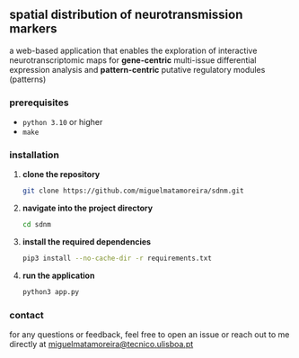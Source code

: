 ## spatial distribution of neurotransmission markers
a web-based application that enables the exploration of interactive neurotranscriptomic maps for **gene-centric** multi-issue differential expression analysis and **pattern-centric** putative regulatory modules (patterns)

### prerequisites
- `python 3.10` or higher
- `make`

### installation
1. **clone the repository**
    ```sh
    git clone https://github.com/miguelmatamoreira/sdnm.git
    ```
2. **navigate into the project directory**
    ```bash
    cd sdnm
    ```
3. **install the required dependencies**
    ```bash
    pip3 install --no-cache-dir -r requirements.txt
    ```
4. **run the application**
    ```bash
    python3 app.py
    ```

### contact
for any questions or feedback, feel free to open an issue or reach out to me directly at miguelmatamoreira@tecnico.ulisboa.pt